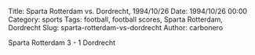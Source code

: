 Title: Sparta Rotterdam vs. Dordrecht, 1994/10/26
Date: 1994/10/26 00:00
Category: sports
Tags: football, football scores, Sparta Rotterdam, Dordrecht
Slug: sparta-rotterdam-vs-dordrecht
Author: carbonero


Sparta Rotterdam 3 - 1 Dordrecht
